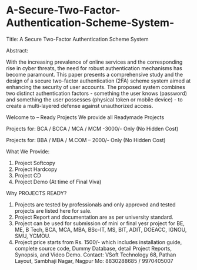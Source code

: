# A-Secure-Two-Factor-Authentication-Scheme-System-
Title: A Secure Two-Factor Authentication Scheme System

Abstract:

With the increasing prevalence of online services and the corresponding rise in cyber threats, the need for robust authentication mechanisms has become paramount. This paper presents a comprehensive study and the design of a secure two-factor authentication (2FA) scheme system aimed at enhancing the security of user accounts. The proposed system combines two distinct authentication factors - something the user knows (password) and something the user possesses (physical token or mobile device) - to create a multi-layered defense against unauthorized access.

Welcome to – Ready Projects
We provide all Readymade Projects 

Projects for: BCA / BCCA / MCA / MCM -3000/- Only (No Hidden Cost) 

Projects for: BBA / MBA / M.COM – 2000/- Only (No Hidden Cost) 

What We Provide: 
1. Project Softcopy 
2. Project Hardcopy 
3. Project CD 
4. Project Demo (At time of Final Viva) 

Why PROJECTS READY? 
1. Projects are tested by professionals and only approved and tested projects are listed here for sale. 
2. Project Report and documentation are as per university standard. 
3. Project can be used for submission of mini or final yesr project for BE, ME, B Tech, BCA, MCA, MBA, BSc-IT, MS, BIT, ADIT, DOEACC, IGNOU, SMU, YCMOU. 
4. Project price starts from Rs. 1500/- which includes installation guide, complete source code, Dummy Database, detail Project Reports, Synopsis, and Video Demo. 
Contact: 
VSoft Technology 
68, Pathan Layout, Sambhaji Nagar, Nagpur 
Mo: 8830288685 / 9970405007

